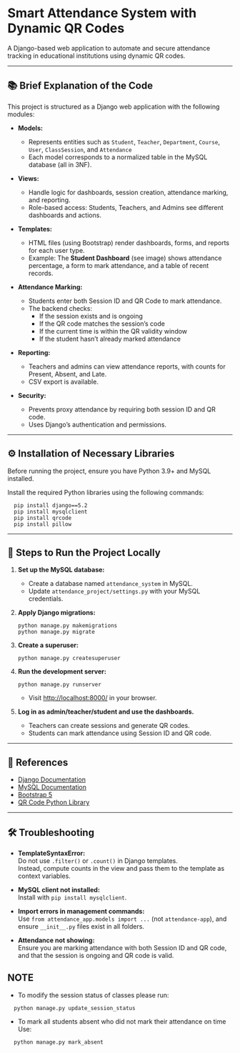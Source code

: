 # Smart Attendance System with Dynamic QR Codes

A Django-based web application to automate and secure attendance tracking in educational institutions using dynamic QR codes.

---

## 📚 **Brief Explanation of the Code**

This project is structured as a Django web application with the following modules:

- **Models:**  
  - Represents entities such as `Student`, `Teacher`, `Department`, `Course`, `User`, `ClassSession`, and `Attendance`
  - Each model corresponds to a normalized table in the MySQL database (all in 3NF).

- **Views:**  
  - Handle logic for dashboards, session creation, attendance marking, and reporting.
  - Role-based access: Students, Teachers, and Admins see different dashboards and actions.

- **Templates:**  
  - HTML files (using Bootstrap) render dashboards, forms, and reports for each user type.
  - Example: The **Student Dashboard** (see image) shows attendance percentage, a form to mark attendance, and a table of recent records.

- **Attendance Marking:**  
  - Students enter both Session ID and QR Code to mark attendance.
  - The backend checks:
    - If the session exists and is ongoing
    - If the QR code matches the session’s code
    - If the current time is within the QR validity window
    - If the student hasn’t already marked attendance

- **Reporting:**  
  - Teachers and admins can view attendance reports, with counts for Present, Absent, and Late.
  - CSV export is available.

- **Security:**  
  - Prevents proxy attendance by requiring both session ID and QR code.
  - Uses Django’s authentication and permissions.

---

## ⚙️ **Installation of Necessary Libraries**

Before running the project, ensure you have Python 3.9+ and MySQL installed.

Install the required Python libraries using the following commands:
  ```
    pip install django==5.2
    pip install mysqlclient
    pip install qrcode
    pip install pillow
  ```
---

## 🚀 **Steps to Run the Project Locally**

1. **Set up the MySQL database:**
    - Create a database named `attendance_system` in MySQL.
    - Update `attendance_project/settings.py` with your MySQL credentials.

2. **Apply Django migrations:**
    ```
    python manage.py makemigrations
    python manage.py migrate
    ```

3. **Create a superuser:**
    ```
    python manage.py createsuperuser
    ```

4. **Run the development server:**
    ```
    python manage.py runserver
    ```
    - Visit [http://localhost:8000/](http://localhost:8000/) in your browser.

5. **Log in as admin/teacher/student and use the dashboards.**
    - Teachers can create sessions and generate QR codes.
    - Students can mark attendance using Session ID and QR code.

---

## 📝 **References**

- [Django Documentation](https://docs.djangoproject.com/)
- [MySQL Documentation](https://dev.mysql.com/doc/)
- [Bootstrap 5](https://getbootstrap.com/)
- [QR Code Python Library](https://pypi.org/project/qrcode/)

---

## 🛠 **Troubleshooting**

- **TemplateSyntaxError:**  
  Do not use `.filter()` or `.count()` in Django templates.  
  Instead, compute counts in the view and pass them to the template as context variables.

- **MySQL client not installed:**  
  Install with `pip install mysqlclient`.

- **Import errors in management commands:**  
  Use `from attendance_app.models import ...` (not `attendance-app`), and ensure `__init__.py` files exist in all folders.

- **Attendance not showing:**  
  Ensure you are marking attendance with both Session ID and QR code, and that the session is ongoing and QR code is valid.

## NOTE
- To modify the session status of classes please run:
```
  python manage.py update_session_status
 ```
- To mark all students absent who did not mark their attendance on time
  Use:
```
  python manage.py mark_absent
  ```